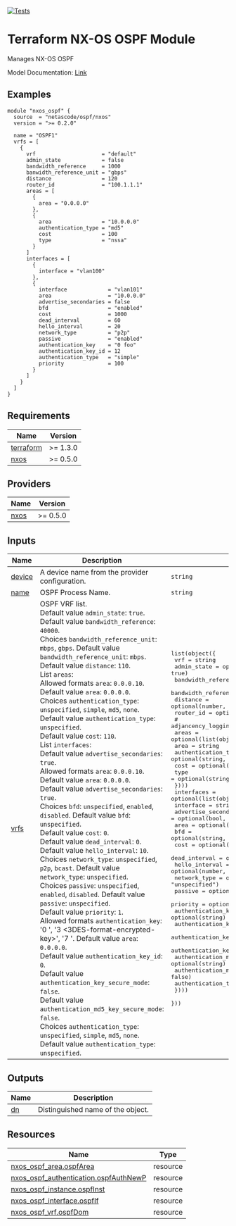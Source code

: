 <!-- BEGIN_TF_DOCS -->
[![Tests](https://github.com/netascode/terraform-nxos-ospf/actions/workflows/test.yml/badge.svg)](https://github.com/netascode/terraform-nxos-ospf/actions/workflows/test.yml)

# Terraform NX-OS OSPF Module

Manages NX-OS OSPF

Model Documentation: [Link](https://developer.cisco.com/docs/cisco-nexus-3000-and-9000-series-nx-api-rest-sdk-user-guide-and-api-reference-release-9-3x/#!configuring-ospf)

## Examples

```hcl
module "nxos_ospf" {
  source  = "netascode/ospf/nxos"
  version = ">= 0.2.0"

  name = "OSPF1"
  vrfs = [
    {
      vrf                     = "default"
      admin_state             = false
      bandwidth_reference     = 1000
      banwidth_reference_unit = "gbps"
      distance                = 120
      router_id               = "100.1.1.1"
      areas = [
        {
          area = "0.0.0.0"
        },
        {
          area                = "10.0.0.0"
          authentication_type = "md5"
          cost                = 100
          type                = "nssa"
        }
      ]
      interfaces = [
        {
          interface = "vlan100"
        },
        {
          interface             = "vlan101"
          area                  = "10.0.0.0"
          advertise_secondaries = false
          bfd                   = "enabled"
          cost                  = 1000
          dead_interval         = 60
          hello_interval        = 20
          network_type          = "p2p"
          passive               = "enabled"
          authentication_key    = "0 foo"
          authentication_key_id = 12
          authentication_type   = "simple"
          priority              = 100
        }
      ]
    }
  ]
}
```

## Requirements

| Name | Version |
|------|---------|
| <a name="requirement_terraform"></a> [terraform](#requirement\_terraform) | >= 1.3.0 |
| <a name="requirement_nxos"></a> [nxos](#requirement\_nxos) | >= 0.5.0 |

## Providers

| Name | Version |
|------|---------|
| <a name="provider_nxos"></a> [nxos](#provider\_nxos) | >= 0.5.0 |

## Inputs

| Name | Description | Type | Default | Required |
|------|-------------|------|---------|:--------:|
| <a name="input_device"></a> [device](#input\_device) | A device name from the provider configuration. | `string` | `null` | no |
| <a name="input_name"></a> [name](#input\_name) | OSPF Process Name. | `string` | n/a | yes |
| <a name="input_vrfs"></a> [vrfs](#input\_vrfs) | OSPF VRF list.<br>  Default value `admin_state`: `true`.<br>  Default value `bandwidth_reference`: `40000`.<br>  Choices `bandwidth_reference_unit`: `mbps`, `gbps`. Default value `bandwidth_reference_unit`: `mbps`.<br>  Default value `distance`: `110`.<br>  List `areas`:<br>  Allowed formats `area`: `0.0.0.10`. Default value `area`: `0.0.0.0`.<br>  Choices `authentication_type`: `unspecified`, `simple`, `md5`, `none`. Default value `authentication_type`: `unspecified`.<br>  Default value `cost`: `110`.<br>  List `interfaces`:<br>  Default value `advertise_secondaries`: `true`.<br>  Allowed formats `area`: `0.0.0.10`. Default value `area`: `0.0.0.0`.<br>  Default value `advertise_secondaries`: `true`.<br>  Choices `bfd`: `unspecified`, `enabled`, `disabled`. Default value `bfd`: `unspecified`.<br>  Default value `cost`: `0`.<br>  Default value `dead_interval`: `0`.<br>  Default value `hello_interval`: `10`.<br>  Choices `network_type`: `unspecified`, `p2p`, `bcast`. Default value `network_type`: `unspecified`.<br>  Choices `passive`: `unspecified`, `enabled`, `disabled`. Default value `passive`: `unspecified`.<br>  Default value `priority`: `1`.<br>  Allowed formats `authentication_key`: '0 <unencrypted-key>', '3 <3DES-format-encrypted-key>', '7 <Cisco-type-encrypted-key>'. Default value `area`: `0.0.0.0`.<br>  Default value `authentication_key_id`: `0`.<br>  Default value `authentication_key_secure_mode`: `false`.<br>  Default value `authentication_md5_key_secure_mode`: `false`.<br>  Choices `authentication_type`: `unspecified`, `simple`, `md5`, `none`. Default value `authentication_type`: `unspecified`. | <pre>list(object({<br>    vrf                      = string<br>    admin_state              = optional(bool, true)<br>    bandwidth_reference      = optional(number, 40000)<br>    bandwidth_reference_unit = optional(string, "mbps")<br>    distance                 = optional(number, 110)<br>    router_id                = optional(string, "0.0.0.0")<br>    # adjancency_logging_level = optional(string)<br>    areas = optional(list(object({<br>      area                = string<br>      authentication_type = optional(string, "unspecified")<br>      cost                = optional(number, 1)<br>      type                = optional(string, "regular")<br>    })))<br>    interfaces = optional(list(object({<br>      interface                          = string<br>      advertise_secondaries              = optional(bool, true)<br>      area                               = optional(string, "0.0.0.0")<br>      bfd                                = optional(string, "unspecified")<br>      cost                               = optional(number, 0)<br>      dead_interval                      = optional(number, 0)<br>      hello_interval                     = optional(number, 10)<br>      network_type                       = optional(string, "unspecified")<br>      passive                            = optional(string, "unspecified")<br>      priority                           = optional(number, 1)<br>      authentication_key                 = optional(string)<br>      authentication_key_id              = optional(number, 0)<br>      authentication_key_secure_mode     = optional(bool, false)<br>      authentication_keychain            = optional(string)<br>      authentication_md5_key             = optional(string)<br>      authentication_md5_key_secure_mode = optional(bool, false)<br>      authentication_type                = optional(string)<br>    })))<br>  }))</pre> | `[]` | no |

## Outputs

| Name | Description |
|------|-------------|
| <a name="output_dn"></a> [dn](#output\_dn) | Distinguished name of the object. |

## Resources

| Name | Type |
|------|------|
| [nxos_ospf_area.ospfArea](https://registry.terraform.io/providers/CiscoDevNet/nxos/latest/docs/resources/ospf_area) | resource |
| [nxos_ospf_authentication.ospfAuthNewP](https://registry.terraform.io/providers/CiscoDevNet/nxos/latest/docs/resources/ospf_authentication) | resource |
| [nxos_ospf_instance.ospfInst](https://registry.terraform.io/providers/CiscoDevNet/nxos/latest/docs/resources/ospf_instance) | resource |
| [nxos_ospf_interface.ospfIf](https://registry.terraform.io/providers/CiscoDevNet/nxos/latest/docs/resources/ospf_interface) | resource |
| [nxos_ospf_vrf.ospfDom](https://registry.terraform.io/providers/CiscoDevNet/nxos/latest/docs/resources/ospf_vrf) | resource |
<!-- END_TF_DOCS -->